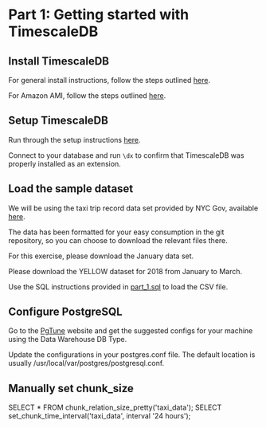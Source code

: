 # Part 1: Getting started with TimescaleDB
## Install TimescaleDB

For general install instructions, follow the steps outlined [here](https://docs.timescale.com/v0.12/getting-started/installation/).

For Amazon AMI, follow the steps outlined [here](https://github.com/timescale/docs.timescale.com-content/pull/34/commits/f4859666f4ec820b50490f7a1626c00074633662).

## Setup TimescaleDB

Run through the setup instructions [here](https://docs.timescale.com/v0.12/getting-started/setup).

Connect to your database and run `\dx` to confirm that TimescaleDB was properly installed as an extension.

## Load the sample dataset

We will be using the taxi trip record data set provided by NYC Gov, available [here](http://www.nyc.gov/html/tlc/html/about/trip_record_data.shtml).

The data has been formatted for your easy consumption in the git repository, so you can choose to download the relevant files there.

For this exercise, please download the January data set.

Please download the YELLOW dataset for 2018 from January to March.

Use the SQL instructions provided in [part_1.sql](https://github.com/dianasaur323/timescale_tutorial/blob/master/part_1.sql) to load the CSV file.

## Configure PostgreSQL

Go to the [PgTune](https://pgtune.leopard.in.ua/#/) website and get the suggested configs for your machine using the Data Warehouse DB Type.

Update the configurations in your postgres.conf file. The default location is usually /usr/local/var/postgres/postgresql.conf.

## Manually set chunk_size

SELECT * FROM chunk_relation_size_pretty('taxi_data');
SELECT set_chunk_time_interval('taxi_data', interval '24 hours');
